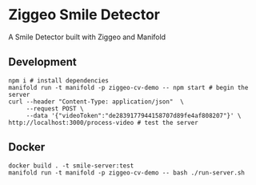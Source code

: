 # Ziggeo Smile Detector
A Smile Detector built with Ziggeo and Manifold

## Development 
```
npm i # install dependencies
manifold run -t manifold -p ziggeo-cv-demo -- npm start # begin the server
curl --header "Content-Type: application/json"  \
     --request POST \
     --data '{"videoToken":"de2839177944158707d89fe4af808207"}' \ http://localhost:3000/process-video # test the server
```

## Docker
```
docker build . -t smile-server:test
manifold run -t manifold -p ziggeo-cv-demo -- bash ./run-server.sh
```
